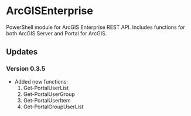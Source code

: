 # ArcGISEnterprise

PowerShell module for ArcGIS Enterprise REST API. Includes functions for both ArcGIS Server and Portal for ArcGIS.

## Updates

### Version 0.3.5

- Added new functions:
  1. Get-PortalUserList
  2. Get-PortalUserGroup
  3. Get-PortalUserItem
  4. Get-PortalGroupUserList
